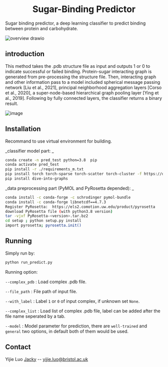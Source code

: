 
 <h1 align="center">Sugar-Binding Predictor</h1>

Sugar binding predictor, a deep learning classifier to predict binding between protein and carbohydrate.  

![overview drawio](https://github.com/Jacky233emm/sugar_binding_predictor/assets/91257855/d781ac20-844f-42fe-bf31-033a57e2bebc)

 <h2 align="left">introduction</h2>


This method  takes the .pdb structure file as input and outputs 1 or 0 to indicate successful or failed binding. Protein-sugar interacting graph is generated from pre-processing the structure file. Then, interacting graph and other information pass to a model included spherical message passing network [Liu et al., 2021], principal neighborhood aggregation layers [Corso et al., 2020], a super-node-based hierarchical graph pooling layer [Ying et al., 2019]. Following by fully connected layers, the classifier returns a binary result.  

![image](https://github.com/Jacky233emm/sugar_binding_predictor/assets/91257855/9d2bb179-db61-4328-8851-bed8abfb9c94)


 <h2 align="left">Installation</h2>


Recommand to use virtual environment for building.

_classifier model part:  _
```sh
conda create -n pred_test python=3.8  pip  
conda activate pred_test  
pip install -r ./requirements_m.txt   
pip install torch torch-sparse torch-scatter torch-cluster -f https://data.pyg.org/whl/torch-1.13.0+cu117.html  
pip install dive-into-graphs
```

_data preprocessing part (PyMOL and PyRosetta depended):  _
```sh
conda install -c conda-forge -c schrodinger pymol-bundle  
conda install -c conda-forge libnetcdf==4.7.3  
Register PyRosetta:  https://els2.comotion.uw.edu/product/pyrosetta  
download PyRosetta file (with python3.8 version)   
tar -vjxf PyRosetta-<version>.tar.bz2  
cd setup ; python setup.py install  
import pyrosetta; pyrosetta.init() 
```

 <h2 align="left">Running</h2>

Simply run by: 
```sh
python run_predict.py
```
Running option: 

`--complex_pdb` : Load complex .pdb file.

`--file_path` : File path of input file. 

`--with_label` : Label `1` or `0` of input complex, if unknown set `None`. 

`--complex_list` : Load list of complex .pdb file, label can be added after the file name seperated by a tab. 

`--model` : Model parameter for prediction, there are `well-trained` and `general` two options, in default both of them would be used.  


 <h2 align="left">Contact</h2>

 Yijie Luo [Jacky](https://github.com/Jacky233emm) -- yijie.luo@bristol.ac.uk

 
